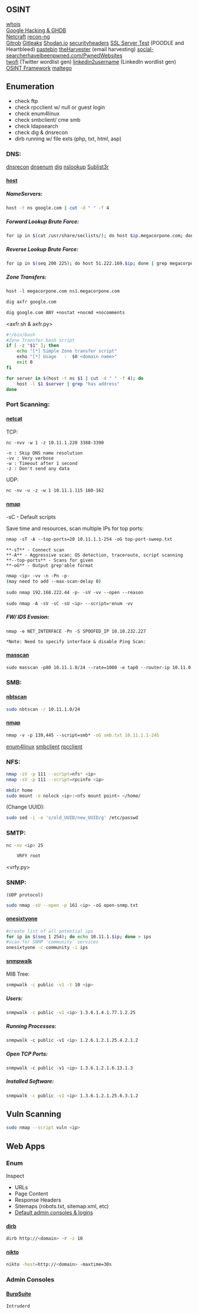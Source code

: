 
## OSINT
[whois](whois.md)  
[Google Hacking & GHDB](Google%20Dorks.md)  
[Netcraft](netcraft.md) 
[recon-ng](recon-ng.md)  
[Gitrob](Gitrob.md)
[Gitleaks](Gitleaks.md)
[Shodan.io](Shodan.io.md)
[securityheaders](https://securityheaders.com) 
[SSL Server Test](https://www.ssllabs.com/ssltest) (POODLE and Heartbleed)
[pastebin](https://pastebin.com)
[theHarvester](theHarvester.md) (email harvesting)
[social-searcher](https://www.social-searcher.com)[haveibeenpwned.com/PwnedWebsites](https://haveibeenpwned.com/PwnedWebsites)  
[twofi](twofi.md) (Twitter wordlist gen) 
[linkedin2username](linkedin2username.md) (LinkedIn wordlist gen) 
[OSINT Framework](https://osintframework.com)
[maltego](https://www.maltego.com/maltego-community/)


## Enumeration
- check ftp  
- check rpcclient w/ null or guest login  
- check enum4linux  
- check smbclient/ cme smb  
- check ldapsearch  
- check dig & dnsrecon  
- dirb running w/ file exts (php, txt, html, asp)

### DNS:
[dnsrecon](dnsrecon.md)
[dnsenum](dnsenum.md)
[dig](Cmdline%20Tools.md#dig)
[nslookup](nslookup.md)
[Sublist3r](sublist3r.md)

#### [host](Cmdline%20Tools.md#host)
##### NameServers:
```bash
host -t ns google.com | cut -d " " -f 4
```

##### Forward Lookup Brute Force:
```bash
for ip in $(cat /usr/share/seclists/); do host $ip.megacorpone.com; done
```

##### Reverse Lookup Brute Force:
```bash
for ip in $(seq 200 225); do host 51.222.169.$ip; done | grep megacorpone | grep -v "not found"
```

##### Zone Transfers:
```bash
host -l megacorpone.com ns1.megacorpone.com

dig axfr google.com

dig google.com ANY +nostat +nocmd +nocomments
```
\<axfr.sh & axfr.py\>
```bash
#!/bin/bash
#Zone Transfer bash script
if [ -z "$1" ]; then
	echo "[*] Simple Zone transfer script"
	exho "[*] Usage   :  $0 <domain name>"
	exit 0
fi

for server in $(host -t ns $1 | cut -d " " -f 4); do
	host -l $1 $server | grep "has address"
done
```

### Port Scanning:
#### [netcat](netcat.md)
TCP:
```bash
nc -nvv -w 1 -z 10.11.1.220 3388-3390
```
	-n : Skip DNS name resolution  
	-vv : Very verbose  
	-w : Timeout after 1 second  
	-z : Don't send any data  
UDP:
```bash
nc -nv -u -z -w 1 10.11.1.115 160-162
```

#### [nmap](nmap.md)
-sC - Default scripts

Save time and resources, scan multiple IPs for top ports:  
```bash
nmap -sT -A --top-ports=20 10.11.1.1-254 -oG top-port-sweep.txt
```
	**-sT** - Connect scan  
	**-A** - Aggressive scan: OS detection, traceroute, script scanning  
	**--top-ports** - Scans for given
	**-oG** - Output grep'able format
```bash
nmap <ip> -vv -n -Pn -p-  
(may need to add --max-scan-delay 0)  
  
sudo nmap 192.168.222.44 -p- -sV -vv --open --reason  
  
sudo nmap -A -sV -sC -sU <ip> --script=*enum -vv
```

##### FW/ IDS Evasion:
```bash
nmap -e NET_INTERFACE -Pn -S SPOOFED_IP 10.10.232.227
```
	*Note: Need to specify interface & disable Ping Scan:


#### [masscan](masscan.md)
```bash
sudo masscan -p80 10.11.1.0/24 --rate=1000 -e tap0 --router-ip 10.11.0.1
```

### SMB:
#### [nbtscan](nbtscan.md)
```bash
sudo nbtscan -r 10.11.1.0/24
```

#### [nmap](nmap.md)
```bash
nmap -v -p 139,445 --script=smb* -oG smb.txt 10.11.1.1-245
```
[enum4linux](enum4linux.md)
[smbclient](smbclient.md)
[rpcclient](rpcclient.md)


### NFS:
```bash
nmap -sV -p 111 --script=nfs* <ip>
nmap -sV -p 111 --script=rpcinfo <ip>
```

```bash
mkdir home
sudo mount -o nolock <ip>:<nfs mount point> ~/home/
```

(Change UUID):
```bash
sudo sed -i -e 's/old_UUID/new_UUID/g' /etc/passwd
```


### SMTP:
```bash
nc -nv <ip> 25

	VRFY root
```
\<vrfy.py\>


### SNMP:
	(UDP protocol)

```bash
sudo nmap -sU --open -p 161 <ip> -oG open-snmp.txt
```

#### [onesixtyone](onesixtyone.md)
```bash
#create list of all potential ips
for ip in $(seq 1 254); do echo 10.11.1.$ip; done > ips
#scan for SNMP 'community' services
onesixtyone -c community -i ips
```

#### [snmpwalk](snmpwalk.md)
MIB Tree:
```bash
snmpwalk -c public -v1 -t 10 <ip>
```

##### Users:
```bash
snmpwalk -c public -v1 <ip> 1.3.6.1.4.1.77.1.2.25
```

##### Running Processes:
```bash
snmpwalk -c public -v1 <ip> 1.2.6.1.2.1.25.4.2.1.2
```

##### Open TCP Ports:
```bash
snmpwalk -c public -v1 <ip> 1.3.6.1.2.1.6.13.1.3
```

##### Installed Software:
```bash
snmpwalk -c public -v1 <ip> 1.3.6.1.2.1.25.6.3.1.2
```


## Vuln Scanning
```bash
sudo nmap --script vuln <ip>
```


## Web Apps

### Enum
Inspect
- URLs
- Page Content
- Response Headers
- Sitemaps (robots.txt, sitemap.xml, etc)
- [Default admin consoles & logins](9.4.1%20-%20Admin%20Consoles)

#### [dirb](dirb.md)
```bash
dirb http://<domain> -r -z 10
```

#### [nikto](nikto.md)
```bash
nikto -host=http://<domain> -maxtime=30s
```


### Admin Consoles

#### [BurpSuite](burpsuite.md)
	Intruderd